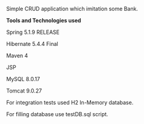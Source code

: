 Simple CRUD application which imitation some Bank.

**Tools and Technologies used**

Spring 5.1.9 RELEASE

Hibernate 5.4.4 Final

Maven 4

JSP

MySQL 8.0.17

Tomcat 9.0.27

For integration tests used H2 In-Memory database.

For filling database use testDB.sql script.
